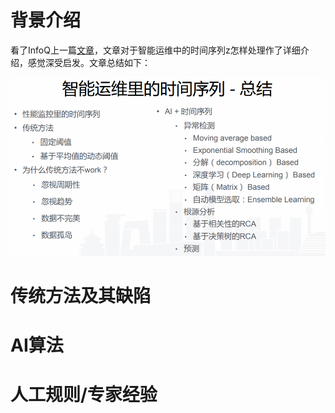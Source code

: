 
# 背景介绍
看了InfoQ上一篇[文章](http://www.infoq.com/cn/presentations/time-series-in-intelligent-operation-and-maintenanc#downloadPdf)，文章对于智能运维中的时间序列z怎样处理作了详细介绍，感觉深受启发。文章总结如下：

![](https://github.com/kongkongruye/think_twice/blob/master/imgs/%E6%97%B6%E9%97%B4%E5%BA%8F%E5%88%97%E6%80%BB%E7%BB%93.PNG)

# 传统方法及其缺陷

# AI算法

# 人工规则/专家经验
